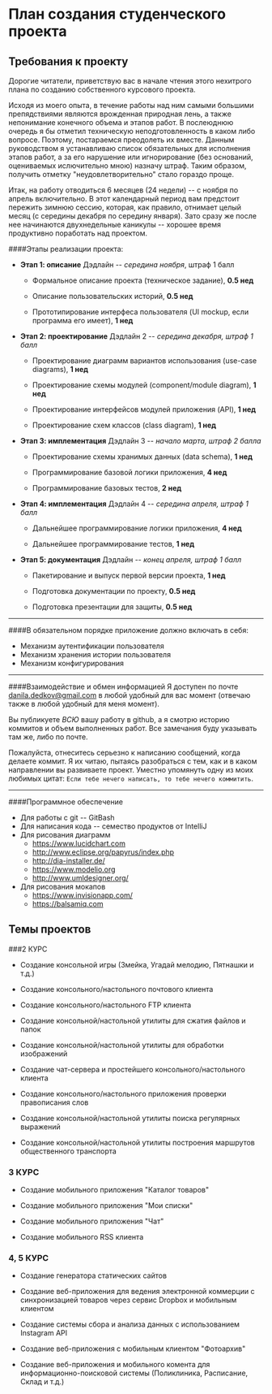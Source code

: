 План создания студенческого проекта
==============================================


Требования к проекту
--------------------

Дорогие читатели, приветствую вас в начале чтения этого нехитрого плана по созданию собственного курсового проекта.

Исходя из моего опыта, в течение работы над ним самыми большими препядствиями являются врожденная природная лень, а также непонимание конечного объема и этапов работ. В послеюднюю очередь я бы отметил техническую неподготовленность в каком либо вопросе. Поэтому, постараемся преодолеть их вместе. Данным руководством я устанавливаю список обязательных для исполнения этапов работ, а за его нарушение или игнорирование (без оснований, оцениваемых ислючительно мною) назначу штраф. Таким образом, получить отметку "неудовлетворительно" стало гораздо проще. 

Итак, на работу отводиться 6 месяцев (24 недели) -- с ноября по апрель включительно. В этот календарный период вам предстоит пережить зимнюю сессию, которая, как правило, отнимает целый месяц (с середины декабря по середину января). Зато сразу же после нее начинаются двухнедельные каникулы -- хорошее время продуктивно поработать над проектом.


####Этапы реализации проекта:

* __Этап 1: описание__
	Дэдлайн -- _середина ноября_, штраф 1 балл

	* Формальное описание проекта (техническое задание), __0.5 нед__

	* Описание пользовательских историй, __0.5 нед__

	* Прототипирование интерфеса пользователя (UI mockup, если программа его имеет), __1 нед__

* __Этап 2: проектирование__
	Дэдлайн 2 -- _середина декабря, штраф 1 балл_

	* Проектирование диаграмм вариантов использования (use-case diagrams), __1 нед__

	* Проектирование схемы модулей (component/module diagram), __1 нед__

	* Проектирование интерфейсов модулей приложения (API), __1 нед__

	* Проектирование схем классов (class diagram), __1 нед__

* __Этап 3: имплементация__
	Дэдлайн 3 -- _начало марта, штраф 2 балла_

	* Проектирование схемы хранимых данных (data schema), __1 нед__

	* Программирование базовой логики приложения, __4 нед__

	* Программирование базовых тестов, __2 нед__

* __Этап 4: имплементация__
	Дэдлайн 4 -- _середина апреля, штраф 1 балл_

	* Дальнейшее программирование логики приложения, __4 нед__

	* Дальнейшее программирование тестов, __1 нед__

* __Этап 5: документация__
	Дэдлайн -- _конец апреля, штраф 1 балл_

	* Пакетирование и выпуск первой версии проекта, __1 нед__

	* Подготовка документации по проекту,  __0.5 нед__

	* Подготовка презентации для защиты,  __0.5 нед__


---

####В обязательном порядке приложение должно включать в себя:
* Механизм аутентификации пользователя
* Механизм хранения истории пользователя
* Механизм конфигурирования

---

####Взаимодействие и обмен информацией
Я доступен по почте danila.dedkov@gmail.com в любой удобный для вас момент (отвечаю также в любой удобный для меня момент).

Вы публикуете _ВСЮ_ вашу работу в github, а я смотрю историю коммитов и объем выполненных работ. Все замечания буду указывать там же, либо по почте.

Пожалуйста, отнеситесь серьезно к написанию сообщений, когда делаете коммит. Я их читаю, пытаясь разобраться с тем, как и в каком направлении вы развиваете проект. Уместно упомянуть одну из моих любимых цитат: `Если тебе нечего написать, то тебе нечего коммитить`.

---

####Программное обеспечение
* Для работы с git -- GitBash
* Для написания кода -- cемество продуктов от IntelliJ
* Для рисования диаграмм
	* https://www.lucidchart.com
	* http://www.eclipse.org/papyrus/index.php
	* http://dia-installer.de/
	* https://www.modelio.org
	* http://www.umldesigner.org/
* Для рисования мокапов
	* https://www.invisionapp.com/
	* https://balsamiq.com
	

Темы проектов
-------------

###2 КУРС

* Создание консольной игры (Змейка, Угадай мелодию, Пятнашки и т.д.)

* Создание консольного/настольного почтового клиента

* Создание консольного/настольного FTP клиента

* Создание консольной/настольной утилиты для сжатия файлов и папок

* Создание консольной/настольной утилиты для обработки изображений

* Создание чат-сервера и простейшего консольного/настольного клиента

* Создание консольного/настольного приложения проверки правописания слов

* Создание консольной/настольной утилиты поиска регулярных выражений

* Создание консольной/настольной утилиты построения маршрутов общественного транспорта

### 3 КУРС

* Создание мобильного приложения "Каталог товаров"

* Создание мобильного приложения "Мои списки"

* Создание мобильного приложения "Чат"

* Создание мобильного RSS клиента


### 4, 5 КУРС

* Создание генератора статических сайтов

* Создание веб-приложения для ведения электронной коммерции с синхронизацией товаров через сервис Dropbox и мобильным клиентом

* Создание системы сбора и анализа данных с использованием Instagram API

* Создание веб-приложения с мобильным клиентом "Фотоархив"

* Создание веб-приложения и мобильного комента для информационно-поисковой системы (Поликлиника, Расписание, Склад и т.д.)
